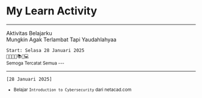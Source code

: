 # My Learn Activity 

---

<p>
Aktivitas Belajarku <br />
Mungkin Agak Terlambat Tapi Yaudahlahyaa <br/>

``Start: Selasa 28 Januari 2025`` <br />
```👨‍💻👨‍🎓📚🚀💻``` <br />
<small>Semoga Tercatat Semua ---</small>
</p>


---



``[28 Januari 2025]``
<small>
- Belajar ``Introduction to Cybersecurity`` dari netacad.com
</small>
